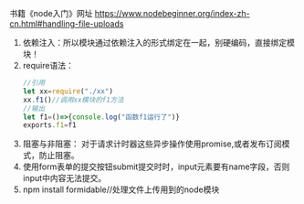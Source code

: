 书籍《node入门》网址 https://www.nodebeginner.org/index-zh-cn.html#handling-file-uploads

1. 依赖注入：所以模块通过依赖注入的形式绑定在一起，别硬编码，直接绑定模块！
2. require语法：
   ```js
   //引用
   let xx=require("./xx")
   xx.f1()//调用xx模块的f1方法
   //输出
   let f1=()=>{console.log("函数f1运行了")}
   exports.f1=f1
   ```
3. 阻塞与非阻塞：
   对于请求计时器这些异步操作使用promise,或者发布订阅模式，防止阻塞。
4. 使用form表单的提交按钮submit提交时时，input元素要有name字段，否则input中内容无法提交。
5. npm install formidable//处理文件上传用到的node模块